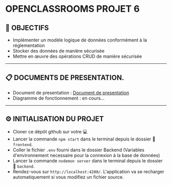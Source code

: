 # OPENCLASSROOMS PROJET 6 

## :flags: __OBJECTIFS__
* Implémenter un modèle logique de données conformément à la réglementation
* Stocker des données de manière sécurisée
* Mettre en œuvre des opérations CRUD de manière sécurisée 


---
## :clipboard: DOCUMENTS DE PRESENTATION.

* Document de presentation : [Document de presentation](https://docs.google.com/document/d/1R92whnUZhVOx3VjVu339KiKVO51KhjnxRlRwCMj-yJg/edit?usp=sharing)
* Diagramme de fonctionnement : en cours...

---

## :gear: INITIALISATION DU PROJET

* Cloner ce dépôt github sur votre :computer:
* Lancer la commande `npm start` dans le terminal depuis le dossier :file_folder: `frontend`.
* Coller le fichier `.env` fourni dans le dossier Backend (Variables d'environnement necessaire pour la connexion à la base de données)
* Lancer la commande `nodemon server` dans le terminal depuis le dossier :file_folder: `backend`.
* Rendez-vous sur `http://localhost:4200/`. L'application va se recharger automatiquement si vous modifiez un fichier source.

